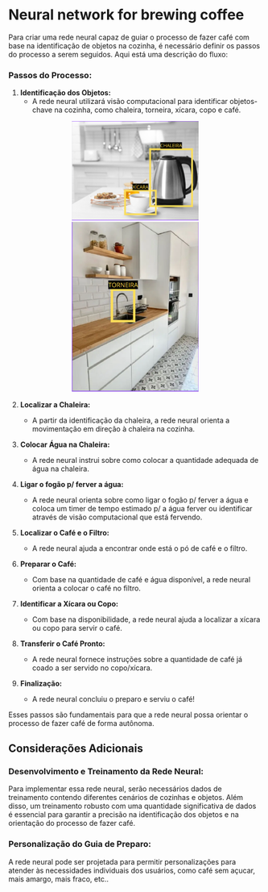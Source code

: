 # Neural network for brewing coffee

Para criar uma rede neural capaz de guiar o processo de fazer café com base na identificação de objetos na cozinha, é necessário definir os passos do processo a serem seguidos. Aqui está uma descrição do fluxo:

### Passos do Processo:

1. **Identificação dos Objetos:**
   - A rede neural utilizará visão computacional para identificar objetos-chave na cozinha, como chaleira, torneira, xícara, copo e café.
     
<div align="center">
  <img src="assets/images/objects-tracker-01.png" alt="Demo File" style="height: auto; width: 50%;">
  <img src="assets/images/objects-tracker-02.png" alt="Demo File" style="height: auto; width: 50%;">
</div>

2. **Localizar a Chaleira:**
   - A partir da identificação da chaleira, a rede neural orienta a movimentação em direção à chaleira na cozinha.

3. **Colocar Água na Chaleira:**
   - A rede neural instrui sobre como colocar a quantidade adequada de água na chaleira.

4. **Ligar o fogão p/ ferver a água:**
   - A rede neural orienta sobre como ligar o fogão p/ ferver a água e coloca um timer de tempo estimado p/ a água ferver ou identificar através de visão computacional que está fervendo.

5. **Localizar o Café e o Filtro:**
   - A rede neural ajuda a encontrar onde está o pó de café e o filtro.

6. **Preparar o Café:**
   - Com base na quantidade de café e água disponível, a rede neural orienta a colocar o café no filtro.

7. **Identificar a Xícara ou Copo:**
   - Com base na disponibilidade, a rede neural ajuda a localizar a xícara ou copo para servir o café.

8. **Transferir o Café Pronto:**
   - A rede neural fornece instruções sobre a quantidade de café já coado a ser servido no copo/xícara.

9. **Finalização:**
    - A rede neural concluiu o preparo e serviu o café!

Esses passos são fundamentais para que a rede neural possa orientar o processo de fazer café de forma autônoma.

## Considerações Adicionais

### Desenvolvimento e Treinamento da Rede Neural:

Para implementar essa rede neural, serão necessários dados de treinamento contendo diferentes cenários de cozinhas e objetos. Além disso, um treinamento robusto com uma quantidade significativa de dados é essencial para garantir a precisão na identificação dos objetos e na orientação do processo de fazer café.

### Personalização do Guia de Preparo:

A rede neural pode ser projetada para permitir personalizações para atender às necessidades individuais dos usuários, como café sem açucar, mais amargo, mais fraco, etc..

